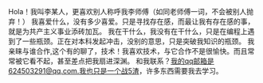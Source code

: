 Hola！我叫李某人，更喜欢别人称呼我李师傅（如同老师傅一词，不会被别人抛弃！）
我喜爱什么，没有多少喜爱。只是寻找存在感，而最让我有存在感的事，就是为共产主义事业添砖加瓦。
我在干什么，我没有在干什么，只是在编程上遇到了一些瓶颈。正在对本科发起冲击，没别的意思，只是突破我知识的瓶颈。
我亲睐与谁合作,这个有的聊了，技术！我喜欢技术，与它合作不是很愉快。而且常常被它看不起，甚至差点把我扇进深渊。
和我联系？我的qq邮箱是624503291@qq.com.我也只是一个战5渣，许多东西需要我去学习。

<!---
a624503291/a624503291 is a ✨ special ✨ repository because its `README.md` (this file) appears on your GitHub profile.
You can click the Preview link to take a look at your changes.
--->
